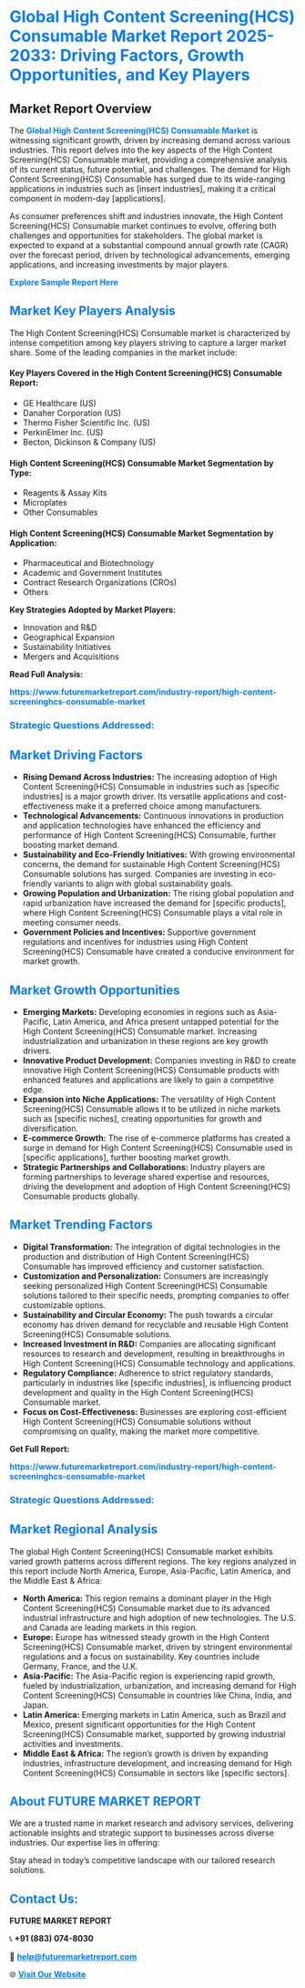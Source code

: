 <h1 style="color: #007BFF;">Global High Content Screening(HCS) Consumable Market Report 2025-2033: Driving Factors, Growth Opportunities, and Key Players</h1>

<section id="overview">
<h2>Market Report Overview</h2>
<p>The <a href="https://www.futuremarketreport.com/industry-report/high-content-screeninghcs-consumable-market" style="color: #007BFF; text-decoration: none;"><strong>Global High Content Screening(HCS) Consumable Market</strong></a> is witnessing significant growth, driven by increasing demand across various industries. This report delves into the key aspects of the High Content Screening(HCS) Consumable market, providing a comprehensive analysis of its current status, future potential, and challenges. The demand for High Content Screening(HCS) Consumable has surged due to its wide-ranging applications in industries such as [insert industries], making it a critical component in modern-day [applications].</p>
<p>As consumer preferences shift and industries innovate, the High Content Screening(HCS) Consumable market continues to evolve, offering both challenges and opportunities for stakeholders. The global market is expected to expand at a substantial compound annual growth rate (CAGR) over the forecast period, driven by technological advancements, emerging applications, and increasing investments by major players.</p>
</section>

<section id="overview">
<p><a href="https://www.futuremarketreport.com/request-sample/reportId=54734" style="color: #007BFF; text-decoration: none;"><strong>Explore Sample Report Here</strong></a></p>
</section>

<section id="key-players">
<h2 style="color: #007BFF;">Market Key Players Analysis</h2>
<p>The High Content Screening(HCS) Consumable market is characterized by intense competition among key players striving to capture a larger market share. Some of the leading companies in the market include:</p>
<h4>Key Players Covered in the High Content Screening(HCS) Consumable Report:</h4>
<ul><li>GE Healthcare (US)</li><li>Danaher Corporation (US)</li><li>Thermo Fisher Scientific Inc. (US)</li><li>PerkinElmer Inc. (US)</li><li>Becton, Dickinson &amp; Company (US)</li></ul>
<h4>High Content Screening(HCS) Consumable Market Segmentation by Type:</h4>
<ul><li>Reagents &amp; Assay Kits</li><li>Microplates</li><li>Other Consumables</li></ul>

<h4>High Content Screening(HCS) Consumable Market Segmentation by Application:</h4>
<ul><li>Pharmaceutical and Biotechnology</li><li>Academic and Government Institutes</li><li>Contract Research Organizations (CROs)</li><li>Others</li></ul>
<p><strong>Key Strategies Adopted by Market Players:</strong></p>
<ul>
<li>Innovation and R&D</li>
<li>Geographical Expansion</li>
<li>Sustainability Initiatives</li>
<li>Mergers and Acquisitions</li>
</ul>
</section>

<section>
<p><strong>Read Full Analysis: </strong></p><a href="https://www.futuremarketreport.com/industry-report/high-content-screeninghcs-consumable-market" style="color: #007BFF; text-decoration: none;"><strong>https://www.futuremarketreport.com/industry-report/high-content-screeninghcs-consumable-market</strong></a>
<h3 style="color: #007BFF;">Strategic Questions Addressed:</h3>
</section>

<section id="driving-factors">
<h2 style="color: #007BFF;">Market Driving Factors</h2>
<ul>
<li><strong>Rising Demand Across Industries:</strong> The increasing adoption of High Content Screening(HCS) Consumable in industries such as [specific industries] is a major growth driver. Its versatile applications and cost-effectiveness make it a preferred choice among manufacturers.</li>
<li><strong>Technological Advancements:</strong> Continuous innovations in production and application technologies have enhanced the efficiency and performance of High Content Screening(HCS) Consumable, further boosting market demand.</li>
<li><strong>Sustainability and Eco-Friendly Initiatives:</strong> With growing environmental concerns, the demand for sustainable High Content Screening(HCS) Consumable solutions has surged. Companies are investing in eco-friendly variants to align with global sustainability goals.</li>
<li><strong>Growing Population and Urbanization:</strong> The rising global population and rapid urbanization have increased the demand for [specific products], where High Content Screening(HCS) Consumable plays a vital role in meeting consumer needs.</li>
<li><strong>Government Policies and Incentives:</strong> Supportive government regulations and incentives for industries using High Content Screening(HCS) Consumable have created a conducive environment for market growth.</li>
</ul>
</section>

<section id="growth-opportunities">
<h2 style="color: #007BFF;">Market Growth Opportunities</h2>
<ul>
<li><strong>Emerging Markets:</strong> Developing economies in regions such as Asia-Pacific, Latin America, and Africa present untapped potential for the High Content Screening(HCS) Consumable market. Increasing industrialization and urbanization in these regions are key growth drivers.</li>
<li><strong>Innovative Product Development:</strong> Companies investing in R&D to create innovative High Content Screening(HCS) Consumable products with enhanced features and applications are likely to gain a competitive edge.</li>
<li><strong>Expansion into Niche Applications:</strong> The versatility of High Content Screening(HCS) Consumable allows it to be utilized in niche markets such as [specific niches], creating opportunities for growth and diversification.</li>
<li><strong>E-commerce Growth:</strong> The rise of e-commerce platforms has created a surge in demand for High Content Screening(HCS) Consumable used in [specific applications], further boosting market growth.</li>
<li><strong>Strategic Partnerships and Collaborations:</strong> Industry players are forming partnerships to leverage shared expertise and resources, driving the development and adoption of High Content Screening(HCS) Consumable products globally.</li>
</ul>
</section>

<section id="trending-factors">
<h2 style="color: #007BFF;">Market Trending Factors</h2>
<ul>
<li><strong>Digital Transformation:</strong> The integration of digital technologies in the production and distribution of High Content Screening(HCS) Consumable has improved efficiency and customer satisfaction.</li>
<li><strong>Customization and Personalization:</strong> Consumers are increasingly seeking personalized High Content Screening(HCS) Consumable solutions tailored to their specific needs, prompting companies to offer customizable options.</li>
<li><strong>Sustainability and Circular Economy:</strong> The push towards a circular economy has driven demand for recyclable and reusable High Content Screening(HCS) Consumable solutions.</li>
<li><strong>Increased Investment in R&D:</strong> Companies are allocating significant resources to research and development, resulting in breakthroughs in High Content Screening(HCS) Consumable technology and applications.</li>
<li><strong>Regulatory Compliance:</strong> Adherence to strict regulatory standards, particularly in industries like [specific industries], is influencing product development and quality in the High Content Screening(HCS) Consumable market.</li>
<li><strong>Focus on Cost-Effectiveness:</strong> Businesses are exploring cost-efficient High Content Screening(HCS) Consumable solutions without compromising on quality, making the market more competitive.</li>
</ul>
</section>

<section>
<p><strong>Get Full Report: </strong></p><a href="https://www.futuremarketreport.com/industry-report/high-content-screeninghcs-consumable-market" style="color: #007BFF; text-decoration: none;"><strong>https://www.futuremarketreport.com/industry-report/high-content-screeninghcs-consumable-market</strong></a>
<h3 style="color: #007BFF;">Strategic Questions Addressed:</h3>
</section>


<section id="regional-analysis">
<h2 style="color: #007BFF;">Market Regional Analysis</h2>
<p>The global High Content Screening(HCS) Consumable market exhibits varied growth patterns across different regions. The key regions analyzed in this report include North America, Europe, Asia-Pacific, Latin America, and the Middle East & Africa:</p>
<ul>
<li><strong>North America:</strong> This region remains a dominant player in the High Content Screening(HCS) Consumable market due to its advanced industrial infrastructure and high adoption of new technologies. The U.S. and Canada are leading markets in this region.</li>
<li><strong>Europe:</strong> Europe has witnessed steady growth in the High Content Screening(HCS) Consumable market, driven by stringent environmental regulations and a focus on sustainability. Key countries include Germany, France, and the U.K.</li>
<li><strong>Asia-Pacific:</strong> The Asia-Pacific region is experiencing rapid growth, fueled by industrialization, urbanization, and increasing demand for High Content Screening(HCS) Consumable in countries like China, India, and Japan.</li>
<li><strong>Latin America:</strong> Emerging markets in Latin America, such as Brazil and Mexico, present significant opportunities for the High Content Screening(HCS) Consumable market, supported by growing industrial activities and investments.</li>
<li><strong>Middle East & Africa:</strong> The region’s growth is driven by expanding industries, infrastructure development, and increasing demand for High Content Screening(HCS) Consumable in sectors like [specific sectors].</li>
</ul>
</section>

<footer>
<h2 style="color: #007BFF;">About FUTURE MARKET REPORT</h2>
<p>We are a trusted name in market research and advisory services, delivering actionable insights and strategic support to businesses across diverse industries. Our expertise lies in offering:</p>

<p>Stay ahead in today’s competitive landscape with our tailored research solutions.</p>

<h2 style="color: #007BFF;">Contact Us:</h2>
<p><strong>FUTURE MARKET REPORT</strong></p>
<p>📞 <strong>+91 (883) 074-8030</strong></p>
<p>📧 <strong><a href="mailto:help@futuremarketreport.com" style="color: #007BFF;">help@futuremarketreport.com</a></strong></p>
<p>🌐 <strong><a href="https://www.futuremarketreport.com/" style="color: #007BFF;">Visit Our Website</a></strong></p>
</footer>